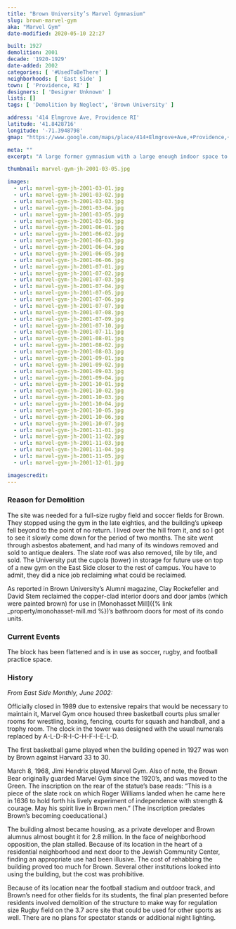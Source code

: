 ```yaml
---
title: "Brown University’s Marvel Gymnasium"
slug: brown-marvel-gym
aka: "Marvel Gym"
date-modified: 2020-05-10 22:27

built: 1927
demolition: 2001
decade: '1920-1929'
date-added: 2002
categories: [ '#UsedToBeThere' ]
neighborhoods: [ 'East Side' ]
town: [ 'Providence, RI' ]
designers: [ 'Designer Unknown' ]
lists: []
tags: [ 'Demolition by Neglect', 'Brown University' ]

address: '414 Elmgrove Ave, Providence RI'
latitude: '41.8428716'
longitude: '-71.3948798'
gmap: "https://www.google.com/maps/place/414+Elmgrove+Ave,+Providence,+RI+02906/@41.8428716,-71.3948798,17z/data=!3m1!4b1!4m5!3m4!1s0x89e444d05e596dc1:0xa862394e7ec2502c!8m2!3d41.8428716!4d-71.3926911"

meta: ""
excerpt: "A large former gymnasium with a large enough indoor space to support a suspended indoor quarter mile track. Demolished in 2001. "

thumbnail: marvel-gym-jh-2001-03-05.jpg

images:
  - url: marvel-gym-jh-2001-03-01.jpg
  - url: marvel-gym-jh-2001-03-02.jpg
  - url: marvel-gym-jh-2001-03-03.jpg
  - url: marvel-gym-jh-2001-03-04.jpg
  - url: marvel-gym-jh-2001-03-05.jpg
  - url: marvel-gym-jh-2001-03-06.jpg
  - url: marvel-gym-jh-2001-06-01.jpg
  - url: marvel-gym-jh-2001-06-02.jpg
  - url: marvel-gym-jh-2001-06-03.jpg
  - url: marvel-gym-jh-2001-06-04.jpg
  - url: marvel-gym-jh-2001-06-05.jpg
  - url: marvel-gym-jh-2001-06-06.jpg
  - url: marvel-gym-jh-2001-07-01.jpg
  - url: marvel-gym-jh-2001-07-02.jpg
  - url: marvel-gym-jh-2001-07-03.jpg
  - url: marvel-gym-jh-2001-07-04.jpg
  - url: marvel-gym-jh-2001-07-05.jpg
  - url: marvel-gym-jh-2001-07-06.jpg
  - url: marvel-gym-jh-2001-07-07.jpg
  - url: marvel-gym-jh-2001-07-08.jpg
  - url: marvel-gym-jh-2001-07-09.jpg
  - url: marvel-gym-jh-2001-07-10.jpg
  - url: marvel-gym-jh-2001-07-11.jpg
  - url: marvel-gym-jh-2001-08-01.jpg
  - url: marvel-gym-jh-2001-08-02.jpg
  - url: marvel-gym-jh-2001-08-03.jpg
  - url: marvel-gym-jh-2001-09-01.jpg
  - url: marvel-gym-jh-2001-09-02.jpg
  - url: marvel-gym-jh-2001-09-03.jpg
  - url: marvel-gym-jh-2001-09-04.jpg
  - url: marvel-gym-jh-2001-10-01.jpg
  - url: marvel-gym-jh-2001-10-02.jpg
  - url: marvel-gym-jh-2001-10-03.jpg
  - url: marvel-gym-jh-2001-10-04.jpg
  - url: marvel-gym-jh-2001-10-05.jpg
  - url: marvel-gym-jh-2001-10-06.jpg
  - url: marvel-gym-jh-2001-10-07.jpg
  - url: marvel-gym-jh-2001-11-01.jpg
  - url: marvel-gym-jh-2001-11-02.jpg
  - url: marvel-gym-jh-2001-11-03.jpg
  - url: marvel-gym-jh-2001-11-04.jpg
  - url: marvel-gym-jh-2001-11-05.jpg
  - url: marvel-gym-jh-2001-12-01.jpg

imagescredit:  
---
```


### Reason for Demolition

The site was needed for a full-size rugby field and soccer fields for Brown. They stopped using the gym in the late eighties, and the building’s upkeep fell beyond to the point of no return. I lived over the hill from it, and so I got to see it slowly come down for the period of two months. The site went through asbestos abatement, and had many of its windows removed and sold to antique dealers. The slate roof was also removed, tile by tile, and sold. The University put the cupola (tower) in storage for future use on top of a new gym on the East Side closer to the rest of campus. You have to admit, they did a nice job reclaiming what could be reclaimed. 

As reported in Brown University’s Alumni magazine, Clay Rockefeller and David Stem reclaimed the copper-clad interior doors and door jambs (which were painted brown) for use in [Monohasset Mill]({% link _property/monohasset-mill.md %})’s bathroom doors for most of its condo units.

### Current Events

The block has been flattened and is in use as soccer, rugby, and football practice space. 

### History

_From East Side Monthly, June 2002:_

Officially closed in 1989 due to extensive repairs that would be necessary to maintain it, Marvel Gym once housed three basketball courts plus smaller rooms for wrestling, boxing, fencing, courts for squash and handball, and a trophy room. The clock in the tower was designed with the usual numerals replaced by A-L-D-R-I-C-H-F-I-E-L-D.

The first basketball game played when the building opened in 1927 was won by Brown against Harvard 33 to 30.

March 8, 1968, Jimi Hendrix played Marvel Gym. Also of note, the Brown Bear originally guarded Marvel Gym since the 1920’s, and was moved to the Green. The inscription on the rear of the statue’s base reads: “This is a piece of the slate rock on which Roger Williams landed when he came here in 1636 to hold forth his lively experiment of independence with strength & courage. May his spirit live in Brown men.” (The inscription predates Brown’s becoming coeducational.)

The building almost became housing, as a private developer and Brown alumnus almost bought it for 2.8 million. In the face of neighborhood opposition, the plan stalled. Because of its location in the heart of a residential neighborhood and next door to the Jewish Community Center, finding an appropriate use had been illusive. The cost of rehabbing the building proved too much for Brown. Several other institutions looked into using the building, but the cost was prohibitive.

Because of its location near the football stadium and outdoor track, and Brown’s need for other fields for its students, the final plan presented before residents involved demolition of the structure to make way for regulation size Rugby field on the 3.7 acre site that could be used for other sports as well. There are no plans for spectator stands or additional night lighting.
